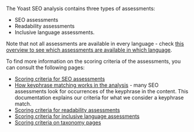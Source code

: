 The Yoast SEO analysis contains three types of assessments:
* SEO assessments
* Readability assessments
* Inclusive language assessments.

Note that not all assessments are available in every language - check [this overview to see which assessments are available in which language](https://github.com/Yoast/wordpress-seo/blob/trunk/packages/yoastseo/README.md#supported-languages).

To find more information on the scoring criteria of the assessments, you can consult the following pages:
* [Scoring criteria for SEO assessments](SCORING%20SEO.md)
* [How keyphrase matching works in the analysis](KEYPHRASE%20MATCHING.md) - many SEO assessments look for occurrences of the keyphrase in the content. This documentation explains our criteria for what we consider a keyphrase match.
* [Scoring criteria for readability assessments](SCORING%20READABILITY.md)
* [Scoring criteria for inclusive language assessments](SCORING%20INCLUSIVE%20LANGUAGE.md)
* [Scoring criteria on taxonomy pages](SCORING%20TAXONOMY.md)


